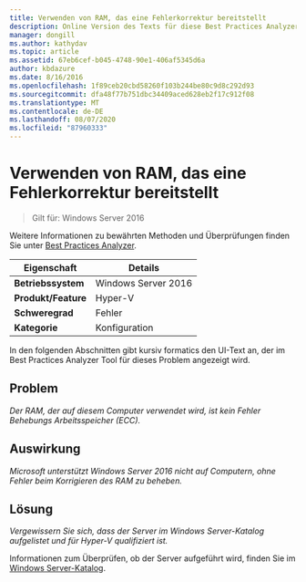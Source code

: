 ```yaml
---
title: Verwenden von RAM, das eine Fehlerkorrektur bereitstellt
description: Online Version des Texts für diese Best Practices Analyzer Regel.
manager: dongill
ms.author: kathydav
ms.topic: article
ms.assetid: 67eb6cef-b045-4748-90e1-406af5345d6a
author: kbdazure
ms.date: 8/16/2016
ms.openlocfilehash: 1f89ceb20cbd58260f103b244be80c9d8c292d93
ms.sourcegitcommit: dfa48f77b751dbc34409aced628eb2f17c912f08
ms.translationtype: MT
ms.contentlocale: de-DE
ms.lasthandoff: 08/07/2020
ms.locfileid: "87960333"
---
```

# <a name="use-ram-that-provides-error-correction"></a>Verwenden von RAM, das eine Fehlerkorrektur bereitstellt

>Gilt für: Windows Server 2016

Weitere Informationen zu bewährten Methoden und Überprüfungen finden Sie unter [Best Practices Analyzer](https://go.microsoft.com/fwlink/?LinkId=122786).

|Eigenschaft|Details|
|-|-|
|**Betriebssystem**|Windows Server 2016|
|**Produkt/Feature**|Hyper-V|
|**Schweregrad**|Fehler|
|**Kategorie**|Konfiguration|

In den folgenden Abschnitten gibt kursiv formatics den UI-Text an, der im Best Practices Analyzer Tool für dieses Problem angezeigt wird.

## <a name="issue"></a>Problem

*Der RAM, der auf diesem Computer verwendet wird, ist kein Fehler Behebungs Arbeitsspeicher (ECC).*

## <a name="impact"></a>Auswirkung

*Microsoft unterstützt Windows Server 2016 nicht auf Computern, ohne Fehler beim Korrigieren des RAM zu beheben.*

## <a name="resolution"></a>Lösung

*Vergewissern Sie sich, dass der Server im Windows Server-Katalog aufgelistet und für Hyper-V qualifiziert ist.*

Informationen zum Überprüfen, ob der Server aufgeführt wird, finden Sie im [Windows Server-Katalog](https://www.windowsservercatalog.com/).



